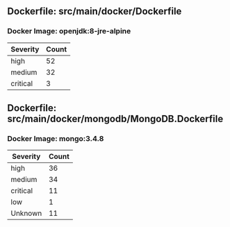 ## Dockerfile: src/main/docker/Dockerfile

### Docker Image: openjdk:8-jre-alpine
| Severity | Count |
|----------|-------|
| high | 52 |
| medium | 32 |
| critical | 3 |


## Dockerfile: src/main/docker/mongodb/MongoDB.Dockerfile

### Docker Image: mongo:3.4.8
| Severity | Count |
|----------|-------|
| high | 36 |
| medium | 34 |
| critical | 11 |
| low | 1 |
| Unknown | 11 |